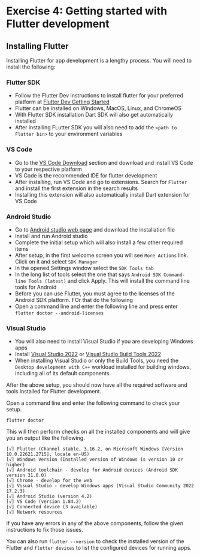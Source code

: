 # Exercise 4: Getting started with Flutter development

## Installing Flutter

Installing Flutter for app development is a lengthy process. You will need to install the following:

### Flutter SDK
- Follow the Flutter Dev instructions to install flutter for your preferred platform at [Flutter Dev Getting Started](https://docs.flutter.dev/get-started/install)
- Flutter can be installed on Windows, MacOS, Linux, and ChromeOS
- With Flutter SDK installation Dart SDK will also get automatically installed
- After installing FLutter SDK you will also need to add the `<path to Flutter bin>` to your environment variables


### VS Code 
- Go to the [VS Code Download](https://code.visualstudio.com/Download) section and download and install VS Code to your respective platform 
- VS Code is the recommended IDE for flutter development
- After installing, run VS Code and go to extensions. Search for `Flutter` and install the first extension in the search results
- Installing this extension will also automatically install Dart extension for VS Code

### Android Studio
- Go to [Android studio web page](https://developer.android.com/studio) and download the installation file
- Install and run Android studio
- Complete the initial setup which will also install a few other required items
- After setup, in the first welcome screen you will see `More Actions` link. Click on it and select `SDK Manager`
- In the opened Settings window select the `SDK Tools tab`
- In the long list of tools select the one that says `Android SDK Command-line Tools (latest)` and click Apply. This will install the command line tools for Android
- Before you can use Flutter, you must agree to the licenses of the Android SDK platform. FOr that do the following
- Open a command line and enter the following line and press enter
  ```flutter doctor --android-licenses``` 

### Visual Studio
- You will also need to install Visual Studio if you are developing Windows apps
- Install [Visual Studio 2022](https://visualstudio.microsoft.com/downloads/) or [Visual Studio Build Tools 2022](https://visualstudio.microsoft.com/downloads/#build-tools-for-visual-studio-2022)
- When installing Visual Studio or only the Build Tools, you need the `Desktop development with C++` workload installed for building windows, including all of its default components.


After the above setup, you should now have all the required software and tools installed for Flutter development.

Open a command line and enter the following command to check your setup.

```
flutter doctor
```
This will then perform checks on all the installed components and will give you an output like the following.

```
[√] Flutter (Channel stable, 3.16.2, on Microsoft Windows [Version 10.0.22621.2715], locale en-US)
[√] Windows Version (Installed version of Windows is version 10 or higher)
[√] Android toolchain - develop for Android devices (Android SDK version 31.0.0)
[√] Chrome - develop for the web
[√] Visual Studio - develop Windows apps (Visual Studio Community 2022 17.2.3)
[√] Android Studio (version 4.2)
[√] VS Code (version 1.84.2)
[√] Connected device (3 available)
[√] Network resources
```
If you have any errors in any of the above components, follow the given instructions to fix those issues.

You can also run `flutter --version` to check the installed version of the Flutter and `flutter devices` to list the configured devices for running apps. 